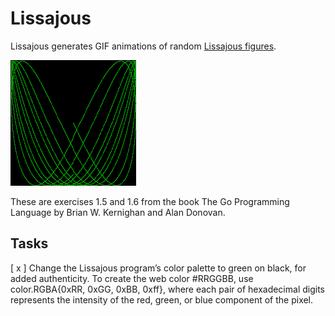 # Lissajous

Lissajous generates GIF animations of random [Lissajous figures](https://en.wikipedia.org/wiki/Lissajous_curve).

![gif example](./lissajous.gif)

These are exercises 1.5 and 1.6 from the book The Go Programming Language by Brian W. Kernighan and Alan Donovan.

## Tasks

[ x ] Change the Lissajous program’s color palette to green on black, for added authenticity. To create the web color #RRGGBB, use color.RGBA{0xRR, 0xGG, 0xBB, 0xff}, where each pair of hexadecimal digits represents the intensity of the red, green, or blue component of the pixel.
